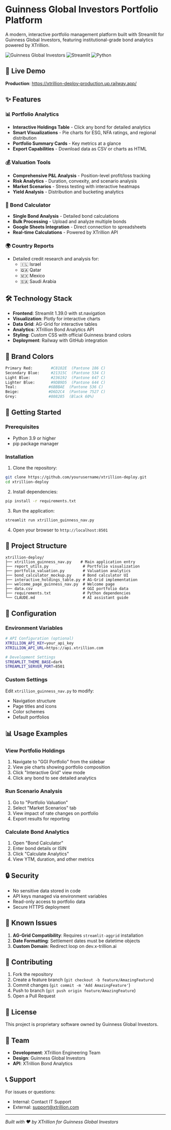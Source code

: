 # Guinness Global Investors Portfolio Platform

A modern, interactive portfolio management platform built with Streamlit for Guinness Global Investors, featuring institutional-grade bond analytics powered by XTrillion.

![Guinness Global Investors](https://img.shields.io/badge/Guinness-Global%20Investors-C8102E?style=for-the-badge)
![Streamlit](https://img.shields.io/badge/Streamlit-1.39.0-FF4B4B?style=for-the-badge&logo=streamlit)
![Python](https://img.shields.io/badge/Python-3.9+-3776AB?style=for-the-badge&logo=python)

## 🚀 Live Demo

**Production**: https://xtrillion-deploy-production.up.railway.app/

## ✨ Features

### 📊 Portfolio Analytics
- **Interactive Holdings Table** - Click any bond for detailed analytics
- **Smart Visualizations** - Pie charts for ESG, NFA ratings, and regional distribution
- **Portfolio Summary Cards** - Key metrics at a glance
- **Export Capabilities** - Download data as CSV or charts as HTML

### 💰 Valuation Tools
- **Comprehensive P&L Analysis** - Position-level profit/loss tracking
- **Risk Analytics** - Duration, convexity, and scenario analysis
- **Market Scenarios** - Stress testing with interactive heatmaps
- **Yield Analysis** - Distribution and bucketing analytics

### 🧮 Bond Calculator
- **Single Bond Analysis** - Detailed bond calculations
- **Bulk Processing** - Upload and analyze multiple bonds
- **Google Sheets Integration** - Direct connection to spreadsheets
- **Real-time Calculations** - Powered by XTrillion API

### 🌍 Country Reports
- Detailed credit research and analysis for:
  - 🇮🇱 Israel
  - 🇶🇦 Qatar
  - 🇲🇽 Mexico
  - 🇸🇦 Saudi Arabia

## 🛠️ Technology Stack

- **Frontend**: Streamlit 1.39.0 with st.navigation
- **Visualization**: Plotly for interactive charts
- **Data Grid**: AG-Grid for interactive tables
- **Analytics**: XTrillion Bond Analytics API
- **Styling**: Custom CSS with official Guinness brand colors
- **Deployment**: Railway with GitHub integration

## 🎨 Brand Colors

```python
Primary Red:        #C8102E  (Pantone 186 C)
Secondary Blue:     #21315C  (Pantone 534 C)
Light Blue:         #236192  (Pantone 647 C)
Lighter Blue:       #9DB9D5  (Pantone 644 C)
Teal:              #6BBBAE  (Pantone 536 C)
Beige:             #D6D2C4  (Pantone 7527 C)
Grey:              #808285  (Black 60%)
```

## 🚀 Getting Started

### Prerequisites
- Python 3.9 or higher
- pip package manager

### Installation

1. Clone the repository:
```bash
git clone https://github.com/yourusername/xtrillion-deploy.git
cd xtrillion-deploy
```

2. Install dependencies:
```bash
pip install -r requirements.txt
```

3. Run the application:
```bash
streamlit run xtrillion_guinness_nav.py
```

4. Open your browser to `http://localhost:8501`

## 📁 Project Structure

```
xtrillion-deploy/
├── xtrillion_guinness_nav.py    # Main application entry
├── report_utils.py               # Portfolio visualization
├── portfolio_valuation.py        # Valuation analytics
├── bond_calculator_mockup.py     # Bond calculator UI
├── interactive_holdings_table.py # AG-Grid implementation
├── welcome_page_guinness_nav.py  # Welcome page
├── data.csv                      # GGI portfolio data
├── requirements.txt              # Python dependencies
└── CLAUDE.md                     # AI assistant guide
```

## 🔧 Configuration

### Environment Variables
```bash
# API Configuration (optional)
XTRILLION_API_KEY=your_api_key
XTRILLION_API_URL=https://api.xtrillion.com

# Development Settings
STREAMLIT_THEME_BASE=dark
STREAMLIT_SERVER_PORT=8501
```

### Custom Settings
Edit `xtrillion_guinness_nav.py` to modify:
- Navigation structure
- Page titles and icons
- Color schemes
- Default portfolios

## 📊 Usage Examples

### View Portfolio Holdings
1. Navigate to "GGI Portfolio" from the sidebar
2. View pie charts showing portfolio composition
3. Click "Interactive Grid" view mode
4. Click any bond to see detailed analytics

### Run Scenario Analysis
1. Go to "Portfolio Valuation"
2. Select "Market Scenarios" tab
3. View impact of rate changes on portfolio
4. Export results for reporting

### Calculate Bond Analytics
1. Open "Bond Calculator"
2. Enter bond details or ISIN
3. Click "Calculate Analytics"
4. View YTM, duration, and other metrics

## 🔒 Security

- No sensitive data stored in code
- API keys managed via environment variables
- Read-only access to portfolio data
- Secure HTTPS deployment

## 🐛 Known Issues

1. **AG-Grid Compatibility**: Requires `streamlit-aggrid` installation
2. **Date Formatting**: Settlement dates must be datetime objects
3. **Custom Domain**: Redirect loop on dev.x-trillion.ai

## 🤝 Contributing

1. Fork the repository
2. Create a feature branch (`git checkout -b feature/AmazingFeature`)
3. Commit changes (`git commit -m 'Add AmazingFeature'`)
4. Push to branch (`git push origin feature/AmazingFeature`)
5. Open a Pull Request

## 📝 License

This project is proprietary software owned by Guinness Global Investors.

## 👥 Team

- **Development**: XTrillion Engineering Team
- **Design**: Guinness Global Investors
- **API**: XTrillion Bond Analytics

## 📞 Support

For issues or questions:
- Internal: Contact IT Support
- External: support@xtrillion.com

---

*Built with ❤️ by XTrillion for Guinness Global Investors*